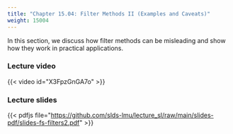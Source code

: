 ```yaml
---
title: "Chapter 15.04: Filter Methods II (Examples and Caveats)"
weight: 15004
---
```

In this section, we discuss how filter methods can be misleading and show how they work in practical applications. 

<!--more-->

### Lecture video

{{< video id="X3FpzGnGA7o" >}}

### Lecture slides

{{< pdfjs file="https://github.com/slds-lmu/lecture_sl/raw/main/slides-pdf/slides-fs-filters2.pdf" >}}
